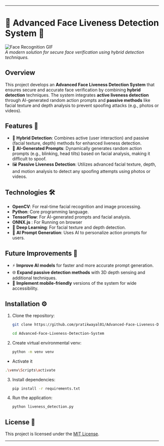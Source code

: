 
---

# 🌟 Advanced Face Liveness Detection System 🌟

![Face Recognition GIF](https://media.giphy.com/media/IsKFVXvVxyeN1aXfgj/giphy.gif?cid=790b7611lqs2vuq24v02mq7z2q2keawli3idg64fmq63wuy6&ep=v1_gifs_search&rid=giphy.gif&ct=g)  
*A modern solution for secure face verification using hybrid detection techniques.*

## Overview
This project develops an **Advanced Face Liveness Detection System** that ensures secure and accurate face verification by combining **hybrid detection** techniques. The system integrates **active liveness detection** through AI-generated random action prompts and **passive methods** like facial texture and depth analysis to prevent spoofing attacks (e.g., photos or videos).

## Features 🚀
- 🧠 **Hybrid Detection**: Combines active (user interaction) and passive (facial texture, depth) methods for enhanced liveness detection.
- 🤖 **AI-Generated Prompts**: Dynamically generates random action prompts (e.g., blinking, head tilts) based on facial analysis, making it difficult to spoof.
- 🖼️ **Passive Liveness Detection**: Utilizes advanced facial texture, depth, and motion analysis to detect any spoofing attempts using photos or videos.

## Technologies 🛠️
- **OpenCV**: For real-time facial recognition and image processing.
- **Python**: Core programming language.
- **TensorFlow**: For AI-generated prompts and facial analysis.
- **ONNX.js** : For Running on browser
- 🧬 **Deep Learning**: For facial texture and depth detection.
- 🎯 **AI Prompt Generation**: Uses AI to personalize action prompts for users.

## Future Improvements 🌱
- ⚡ **Improve AI models** for faster and more accurate prompt generation.
- 🌐 **Expand passive detection methods** with 3D depth sensing and additional techniques.
- 📱 **Implement mobile-friendly** versions of the system for wide accessibility.

## Installation ⚙️
1. Clone the repository:
   ```bash
   git clone https://github.com/pratikwayal01/Advanced-Face-Liveness-Detection-System.git
   ```
   ```bash
   cd Advanced-Face-Liveness-Detection-System
   ```
2. Create virtual environmental venv:
   ```bash
   python -m venv venv
   ```
  - Activate it
   ```bash
   .\venv\Scripts\activate
   ```
3. Install dependencies:
   ```bash
   pip install -r requirements.txt
   ```
4. Run the application:
   ```bash
   python liveness_detection.py
   ```

## License 📝
This project is licensed under the [MIT License](LICENSE).

---
